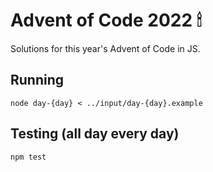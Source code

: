 # Advent of Code 2022 🕯

Solutions for this year's Advent of Code in JS.

## Running

```
node day-{day} < ../input/day-{day}.example
```

## Testing (all day every day)
```
npm test
```

